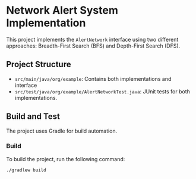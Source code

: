 # Network Alert System Implementation

This project implements the `AlertNetwork` interface using two different approaches: Breadth-First Search (BFS) and Depth-First Search (DFS).

## Project Structure

-   `src/main/java/org/example`: Contains both implementations and interface
-   `src/test/java/org/example/AlertNetworkTest.java`: JUnit tests for both implementations.

## Build and Test

The project uses Gradle for build automation.

### Build

To build the project, run the following command:

```bash
./gradlew build